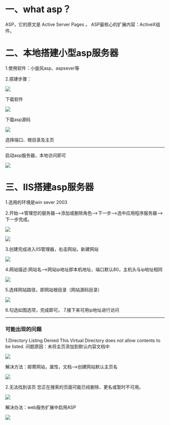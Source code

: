 # 一、what asp？
ASP，它的原文是 Active Server Pages 。
ASP最核心的扩展内容：ActiveX组件。
# 二、本地搭建小型asp服务器
1.使用软件：小旋风asp、aspsever等

2.搭建步骤：

![](https://picsbed-1256391073.cos.ap-beijing.myqcloud.com/blog20190620191959.png)

下载软件

![](https://picsbed-1256391073.cos.ap-beijing.myqcloud.com/20190620192702.png)

下载asp源码

![](https://picsbed-1256391073.cos.ap-beijing.myqcloud.com/20190620192824.png)

选择端口、根目录及主页

*****
启动asp服务器，本地访问即可

![](https://picsbed-1256391073.cos.ap-beijing.myqcloud.com/20190620193024.png)

# 三、IIS搭建asp服务器
1.选用的环境是win sever 2003

2.开始-->管理您的服务器-->添加或删除角色-->下一步-->选中应用程序服务器-->下一步完成。

![](https://picsbed-1256391073.cos.ap-beijing.myqcloud.com/20190620193725.png)

![](https://picsbed-1256391073.cos.ap-beijing.myqcloud.com/20190620193837.png)

3.创建完成进入IIS管理器，右击网站，新建网站

![](https://picsbed-1256391073.cos.ap-beijing.myqcloud.com/20190620194059.png)

4.网站描述:网站名-->网站ip地址即本机地址，端口默认80，主机头与ip地址相同

![](https://picsbed-1256391073.cos.ap-beijing.myqcloud.com/20190620194350.png)

5.选择网站路径，即网站根目录（网站源码目录）

![](https://picsbed-1256391073.cos.ap-beijing.myqcloud.com/20190620194500.png)

6.勾选如图选项，完成即可。
7.接下来可用ip地址进行访问
*****
### 可能出现的问题
1.Directory Listing Denied
This Virtual Directory does not allow contents to be listed.
问题原因：未将主页添加到默认内容文档中

![](https://picsbed-1256391073.cos.ap-beijing.myqcloud.com/20190620194948.png)

解决方法：邮寄网站，属性，文档-->创建网站默认主页名

![](https://picsbed-1256391073.cos.ap-beijing.myqcloud.com/20190620195147.png)

2.无法找到该页
您正在搜索的页面可能已经删除、更名或暂时不可用。

![](https://picsbed-1256391073.cos.ap-beijing.myqcloud.com/20190620195250.png)

解决办法：web服务扩展中启用ASP

![](https://picsbed-1256391073.cos.ap-beijing.myqcloud.com/20190620195415.png)
